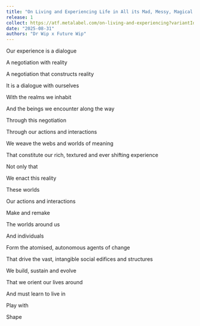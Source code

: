 ```yaml
---
title: "On Living and Experiencing Life in All its Mad, Messy, Magical Richness"
release: 1
collect: https://atf.metalabel.com/on-living-and-experiencing?variantId=1
date: "2025-08-31"
authors: "Dr Wip x Future Wip"
---
```


Our experience is a dialogue

A negotiation with reality

A negotiation that constructs reality

It is a dialogue with ourselves

With the realms we inhabit

And the beings we encounter along the way

Through this negotiation

Through our actions and interactions

We weave the webs and worlds of meaning

That constitute our rich, textured and ever shifting experience

Not only that

We enact this reality

These worlds

Our actions and interactions

Make and remake

The worlds around us

And individuals

Form the atomised, autonomous agents of change

That drive the vast, intangible social edifices and structures

We build, sustain and evolve

That we orient our lives around

And must learn to live in

Play with

Shape